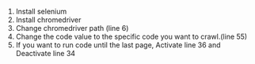   1. Install selenium
  2. Install chromedriver
  3. Change chromedriver path (line 6)
  4. Change the code value to the specific code you want to crawl.(line 55)
  5. If you want to run code until the last page, Activate line 36 and Deactivate line 34
